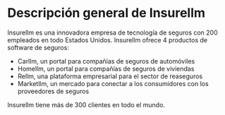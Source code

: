 # Descripción general de Insurellm

Insurellm es una innovadora empresa de tecnología de seguros con 200 empleados en todo Estados Unidos.
Insurellm ofrece 4 productos de software de seguros:
- Carllm, un portal para compañías de seguros de automóviles
- Homellm, un portal para compañías de seguros de viviendas
- Rellm, una plataforma empresarial para el sector de reaseguros
- Marketllm, un mercado para conectar a los consumidores con los proveedores de seguros

Insurellm tiene más de 300 clientes en todo el mundo.